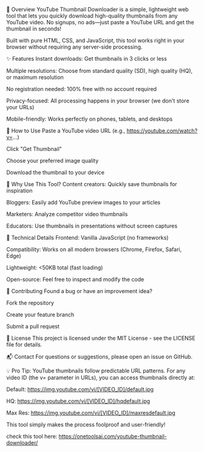 📌 Overview
YouTube Thumbnail Downloader is a simple, lightweight web tool that lets you quickly download high-quality thumbnails from any YouTube video. No signups, no ads—just paste a YouTube URL and get the thumbnail in seconds!

Built with pure HTML, CSS, and JavaScript, this tool works right in your browser without requiring any server-side processing.

✨ Features
Instant downloads: Get thumbnails in 3 clicks or less

Multiple resolutions: Choose from standard quality (SD), high quality (HQ), or maximum resolution

No registration needed: 100% free with no account required

Privacy-focused: All processing happens in your browser (we don't store your URLs)

Mobile-friendly: Works perfectly on phones, tablets, and desktops

🚀 How to Use
Paste a YouTube video URL (e.g., https://youtube.com/watch?v=...)

Click "Get Thumbnail"

Choose your preferred image quality

Download the thumbnail to your device

🌟 Why Use This Tool?
Content creators: Quickly save thumbnails for inspiration

Bloggers: Easily add YouTube preview images to your articles

Marketers: Analyze competitor video thumbnails

Educators: Use thumbnails in presentations without screen captures

🔧 Technical Details
Frontend: Vanilla JavaScript (no frameworks)

Compatibility: Works on all modern browsers (Chrome, Firefox, Safari, Edge)

Lightweight: <50KB total (fast loading)

Open-source: Feel free to inspect and modify the code

🤝 Contributing
Found a bug or have an improvement idea?

Fork the repository

Create your feature branch

Submit a pull request

📜 License
This project is licensed under the MIT License - see the LICENSE file for details.

📬 Contact
For questions or suggestions, please open an issue on GitHub.

💡 Pro Tip: YouTube thumbnails follow predictable URL patterns. For any video ID (the v= parameter in URLs), you can access thumbnails directly at:

Default: https://img.youtube.com/vi/[VIDEO_ID]/default.jpg

HQ: https://img.youtube.com/vi/[VIDEO_ID]/hqdefault.jpg

Max Res: https://img.youtube.com/vi/[VIDEO_ID]/maxresdefault.jpg

This tool simply makes the process foolproof and user-friendly!

check this tool here: https://onetoolsai.com/youtube-thumbnail-downloader/
